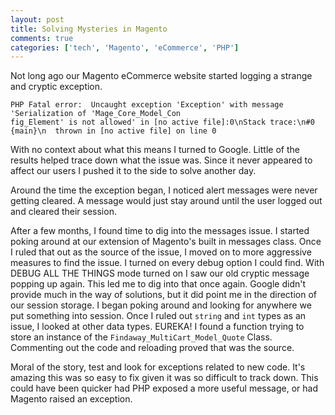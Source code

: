 ```yaml
---
layout: post
title: Solving Mysteries in Magento
comments: true
categories: ['tech', 'Magento', 'eCommerce', 'PHP']
---
```

Not long ago our Magento eCommerce website started logging a strange and cryptic exception.<!-- more -->

```
PHP Fatal error:  Uncaught exception 'Exception' with message 'Serialization of 'Mage_Core_Model_Con
fig_Element' is not allowed' in [no active file]:0\nStack trace:\n#0 {main}\n  thrown in [no active file] on line 0
```

With no context about what this means I turned to Google. Little of the results helped trace down what the issue was. Since it never appeared to affect our users I pushed it to the side to solve another day.

Around the time the exception began, I noticed alert messages were never getting cleared. A message would just stay around until the user logged out and cleared their session.

After a few months, I found time to dig into the messages issue. I started poking around at our extension of Magento's built in messages class. Once I ruled that out as the source of the issue, I moved on to more aggressive measures to find the issue. I turned on every debug option I could find. With DEBUG ALL THE THINGS mode turned on I saw our old cryptic message popping up again. This led me to dig into that once again. Google didn't provide much in the way of solutions, but it did point me in the direction of our session storage. I began poking around and looking for anywhere we put something into session. Once I ruled out `string` and `int` types as an issue, I looked at other data types. EUREKA! I found a function trying to store an instance of the `Findaway_MultiCart_Model_Quote` Class. Commenting out the code and reloading proved that was the source.

Moral of the story, test and look for exceptions related to new code. It's amazing this was so easy to fix given it was so difficult to track down. This could have been quicker had PHP exposed a more useful message, or had Magento raised an exception.
